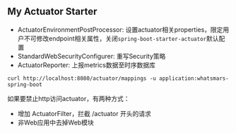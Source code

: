 ## My Actuator Starter
- ActuatorEnvironmentPostProcessor: 设置actuator相关properties，限定用户不可修改endpoint相关属性，关闭`spring-boot-starter-actuator`默认配置
- StandardWebSecurityConfigurer: 重写Security策略
- ActuatorReporter: 上报metrics数据至时序数据库

```
curl http://localhost:8080/actuator/mappings -u application:whatsmars-spring-boot
```

如果要禁止http访问actuator，有两种方式：
- 增加 ActuatorFilter，拦截 /actuator 开头的请求
- 非Web应用中去掉Web模块